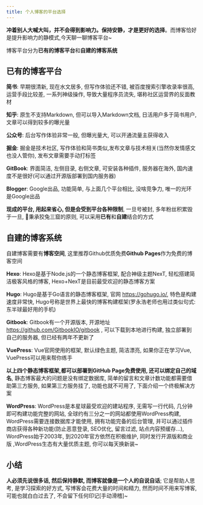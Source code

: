 ```yaml
---
title: 个人博客的平台选择
---
```



**冲着别人大喊大叫，并不会得到影响力。保持安静，才是更好的选择**。而博客恰好是提升影响力的静模式,今天聊一聊博客平台~


博客平台分为**已有的博客平台**和**自建的博客系统**

## 已有的博客平台

**简书**: 早期很清新, 现在水文居多, 但写作体验还不错, 被百度搜索引擎收录率很高, 运营手段比较差, 一系列神级操作, 导致大量程序员流失, 堪称社区运营界的反面教材

**知乎**: 原生不支持Markdown, 但可以导入Markdown文档, 日活用户多于简书用户, 文章可以得到较多的曝光量

**公众号**: 后台写作体验非常一般, 但曝光量大, 可以开通流量主获得收入

**掘金**: 掘金是技术社区, 写作体验和简书类似,发布文章与技术相关(当然你发情感文也没人管你), 发布文章需要手动打标签

**GitBook**: 界面简洁, 左侧目录, 右侧文章, 可安装各种插件, 服务器在海外, 国内速度不是很好(可以通过开源版部署到国内服务器)

**Blogger**: Google出品, 功能简单, 与上面几个平台相比, 没啥竞争力, 唯一的光环是Google出品



**现成的平台, 用起来省心, 但是会受到平台各种限制**, 一旦号被封, 多年粉丝积累毁于一旦, 秉承狡兔三窟的原则, 可以采用**已有**和**自建**结合的方式


## 自建的博客系统


自建博客需要有**博客空间**, 这里推荐Github优质免费**Github Pages**作为免费的博客空间


**Hexo**: Hexo是基于Node.js的一个静态博客框架, 配合神级主题NexT, 轻松搭建简洁极客风格的博客, Hexo+NexT是目前最受欢迎的静态博客方案


**Hugo**: Hugo是基于Go语言的静态博客框架, 官网 https://gohugo.io/, 特色是构建速度非常快, Hugo号称是世界上最快的博客构建框架(罗永浩老师也用过类似句式: 东半球最好用的手机)


**Gitbook**: Gitbook有一个开源版本, 开源地址 https://github.com/GitbookIO/gitbook , 可以下载到本地进行构建, 独立部署到自己的服务器, 但已经有两年不更新了


**VuePress**: Vue官网使用的框架, 默认绿色主题, 简洁漂亮, 如果你正在学习Vue, VuePress可以用来帮你练手


**以上四个静态博客框架,都可以部署到GitHub Page免费使用, 还可以绑定自己的域名**, 静态博客最大的问题是没有绑定数据库, 简单的留言和文章计数功能都需要借助第三方服务, 如果第三方服务挂了, 功能也就不可用了, 下面介绍一个终极解决方案


**WordPress**: WordPress是本星球最受欢迎的建站程序, 无需写一行代码, 几分钟即可构建功能完整的网站, 全球约有三分之一的网站都使用WordPress构建, WordPress需要连接数据库才能使用, 拥有功能完备的后台管理, 并可以通过插件商店获得各种新功能(防止恶意登录, SEO优化, 留言过滤, 站点内容预缓存...),  WordPress始于2003年, 到2020年官方依然在积极维护, 同时发行开源版和商业版 ,WordPress生态有大量优质主题, 你可以每天换新装~


## 小结

**人必须先说很多话, 然后保持静默, 而博客就像是一个人的自说自话**; 它是帮助人思考, 是学习探索的好方式, 写博客会花费大量的时间和精力, 然而时间不用来写博客, 可能也就白白过去了, 不会留下任何印记[手动滑稽]~





